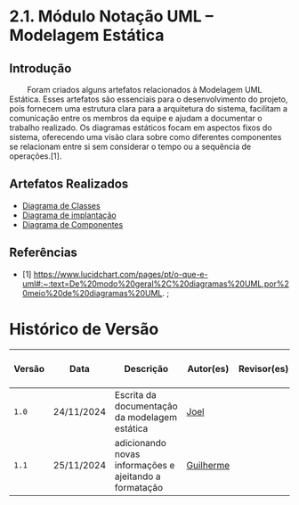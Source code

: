 # 2.1. Módulo Notação UML – Modelagem Estática

## Introdução

&emsp;&emsp; Foram criados alguns artefatos relacionados à Modelagem UML Estática. Esses artefatos são essenciais para o desenvolvimento do projeto, pois fornecem uma estrutura clara para a arquitetura do sistema, facilitam a comunicação entre os membros da equipe e ajudam a documentar o trabalho realizado. Os diagramas estáticos focam em aspectos fixos do sistema, oferecendo uma visão clara sobre como diferentes componentes se relacionam entre si sem considerar o tempo ou a sequência de operações.[1].

## Artefatos Realizados

- [Diagrama de Classes](/Modelagem/2.1.1.DiagramaDeClasses.md)
- [Diagrama de implantação](/Modelagem/2.1.2.diagrama-de-implantacao.md)
- [Diagrama de Componentes](/Modelagem/2.1.3.DiagramaDeComponentes.md)

## Referências

- [1] https://www.lucidchart.com/pages/pt/o-que-e-uml#:~:text=De%20modo%20geral%2C%20diagramas%20UML,por%20meio%20de%20diagramas%20UML. ;


# Histórico de Versão
| Versão | Data | Descrição | Autor(es) | Revisor(es) | Detalhes da Revisão|
|------|--------|-----------|-----------| ----------- | -------------------|
| `1.0` | 24/11/2024 | Escrita da documentação da modelagem estática | [Joel][JoelGH] | | |
| `1.1` | 25/11/2024 | adicionando novas informações e ajeitando a formatação | [Guilherme][GuilhermeGH]| ||


[AnaGH]: https://github.com/analufernanndess
[CainaGH]: https://github.com/freitasc
[ClaudioGH]: https://github.com/claudiohsc
[EliasGH]: https://github.com/EliasOliver21
[GuilhermeGH]: https://github.com/gmeister18
[JoelGH]: https://github.com/JoelSRangel
[KathlynGH]: https://github.com/klmurussi
[PabloGH]: https://github.com/pabloheika
[PedroRGH]: https://github.com/pedro-rodiguero
[PedroPGH]: https://github.com/Pedrin0030
[SamuelGH]: https://github.com/samuelalvess
[TalesGH]: https://github.com/TalesRG